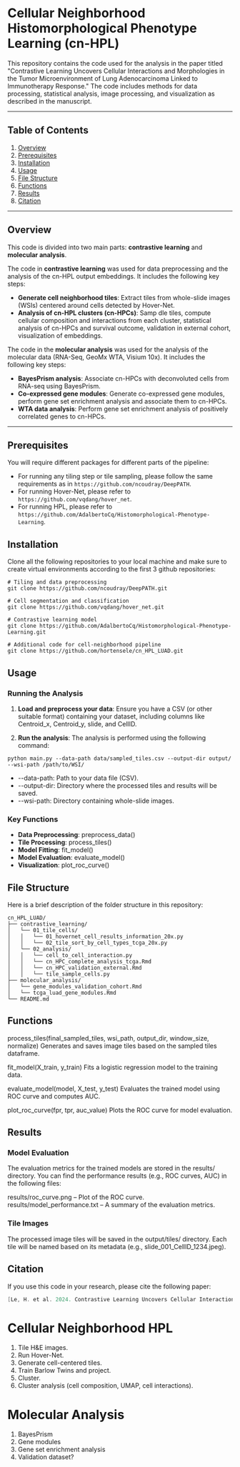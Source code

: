 
# Cellular Neighborhood Histomorphological Phenotype Learning (cn-HPL)

This repository contains the code used for the analysis in the paper titled "Contrastive Learning Uncovers Cellular Interactions and Morphologies in the Tumor Microenvironment of Lung Adenocarcinoma Linked to Immunotherapy Response." The code includes methods for data processing, statistical analysis, image processing, and visualization as described in the manuscript.

---

## Table of Contents

1. [Overview](#overview)
2. [Prerequisites](#prerequisites)
3. [Installation](#installation)
4. [Usage](#usage)
5. [File Structure](#file-structure)
6. [Functions](#functions)
7. [Results](#results)
8. [Citation](#citation)

---

## Overview

This code is divided into two main parts: **contrastive learning** and **molecular analysis**. 

The code in **contrastive learning** was used for data preprocessing and the analysis of the cn-HPL output embeddings. It includes the following key steps:

- **Generate cell neighborhood tiles**: Extract tiles from whole-slide images (WSIs) centered around cells detected by Hover-Net.
- **Analysis of cn-HPL clusters (cn-HPCs)**: Samp dle tiles, compute cellular composition and interactions from each cluster, statistical analysis of cn-HPCs and survival outcome, validation in external cohort, visualization of embeddings.

The code in the **molecular analysis** was used for the analysis of the molecular data (RNA-Seq, GeoMx WTA, Visium 10x). It includes the following key steps:

- **BayesPrism analysis**: Associate cn-HPCs with deconvoluted cells from RNA-seq using BayesPrism.
- **Co-expressed gene modules**: Generate co-expressed gene modules, perform gene set enrichment analysis and associate them to cn-HPCs.
- **WTA data analysis**: Perform gene set enrichment analysis of positively correlated genes to cn-HPCs.

---

## Prerequisites

You will require different packages for different parts of the pipeline:
- For running any tiling step or tile sampling, please follow the same requirements as in `https://github.com/ncoudray/DeepPATH`.
- For running Hover-Net, please refer to `https://github.com/vqdang/hover_net`.
- For running HPL, please refer to `https://github.com/AdalbertoCq/Histomorphological-Phenotype-Learning`.

## Installation
Clone all the following repositories to your local machine and make sure to create virtual environments according to the first 3 github repositories:
```
# Tiling and data preprocessing
git clone https://github.com/ncoudray/DeepPATH.git
```

```
# Cell segmentation and classification
git clone https://github.com/vqdang/hover_net.git
```

```
# Contrastive learning model 
git clone https://github.com/AdalbertoCq/Histomorphological-Phenotype-Learning.git
```

```
# Additional code for cell-neighborhood pipeline
git clone https://github.com/hortensele/cn_HPL_LUAD.git
```


## Usage
### Running the Analysis
1. **Load and preprocess your data**: Ensure you have a CSV (or other suitable format) containing your dataset, including columns like Centroid_x, Centroid_y, slide, and CellID.

2. **Run the analysis**: The analysis is performed using the following command:

```
python main.py --data-path data/sampled_tiles.csv --output-dir output/ --wsi-path /path/to/WSI/
```

- --data-path: Path to your data file (CSV).
- --output-dir: Directory where the processed tiles and results will be saved.
- --wsi-path: Directory containing whole-slide images.


### Key Functions
- **Data Preprocessing**: preprocess_data()
- **Tile Processing**: process_tiles()
- **Model Fitting**: fit_model()
- **Model Evaluation**: evaluate_model()
- **Visualization**: plot_roc_curve()

## File Structure
Here is a brief description of the folder structure in this repository:

```
cn_HPL_LUAD/
├── contrastive_learning/                     
│   └── 01_tile_cells/
│   │   └── 01_hovernet_cell_results_information_20x.py
│   │   └── 02_tile_sort_by_cell_types_tcga_20x.py
│   └── 02_analysis/ 
│   │   └── cell_to_cell_interaction.py
│   │   └── cn_HPC_complete_analysis_tcga.Rmd
│   │   └── cn_HPC_validation_external.Rmd
│   │   └── tile_sample_cells.py
├── molecular_analysis/                   
│   └── gene_modules_validation_cohort.Rmd                
│   └── tcga_luad_gene_modules.Rmd             
└── README.md                 
```

## Functions
process_tiles(final_sampled_tiles, wsi_path, output_dir, window_size, normalize)
Generates and saves image tiles based on the sampled tiles dataframe.

fit_model(X_train, y_train)
Fits a logistic regression model to the training data.

evaluate_model(model, X_test, y_test)
Evaluates the trained model using ROC curve and computes AUC.

plot_roc_curve(fpr, tpr, auc_value)
Plots the ROC curve for model evaluation.

## Results
### Model Evaluation
The evaluation metrics for the trained models are stored in the results/ directory. You can find the performance results (e.g., ROC curves, AUC) in the following files:

results/roc_curve.png – Plot of the ROC curve.
results/model_performance.txt – A summary of the evaluation metrics.
### Tile Images
The processed image tiles will be saved in the output/tiles/ directory. Each tile will be named based on its metadata (e.g., slide_001_CellID_1234.jpeg).

## Citation
If you use this code in your research, please cite the following paper:

```csharp
[Le, H. et al. 2024. Contrastive Learning Uncovers Cellular Interactions and Morphologies in the Tumor Microenvironment of Lung Adenocarcinoma Linked to Immunotherapy Response.]
```

# Cellular Neighborhood HPL

1) Tile H&E images.
2) Run Hover-Net.
3) Generate cell-centered tiles.
4) Train Barlow Twins and project.
5) Cluster.
6) Cluster analysis (cell composition, UMAP, cell interactions).


# Molecular Analysis

1) BayesPrism
2) Gene modules
3) Gene set enrichment analysis
4) Validation dataset?



   